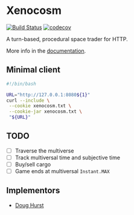 # Xenocosm

[![Build Status](https://travis-ci.org/robotsnowfall/xenocosm.svg?branch=master)](https://travis-ci.org/robotsnowfall/xenocosm)
[![codecov](https://codecov.io/gh/robotsnowfall/xenocosm/branch/master/graph/badge.svg)](https://codecov.io/gh/robotsnowfall/xenocosm)

A turn-based, procedural space trader for HTTP.

More info in the [documentation](https://robotsnowfall.github.io/xenocosm/).

## Minimal client

```bash
#!/bin/bash

URL="http://127.0.0.1:8080${1}"
curl --include \
 --cookie xenocosm.txt \
 --cookie-jar xenocosm.txt \
 "${URL}"
```

## TODO

- [ ] Traverse the multiverse
- [ ] Track multiversal time and subjective time
- [ ] Buy/sell cargo
- [ ] Game ends at multiversal `Instant.MAX`

## Implementors

* [Doug Hurst](https://github.com/robotsnowfall)
